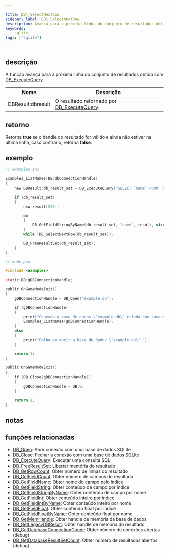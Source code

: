```yaml
---

title: DB\_SelectNextRow
sidebar\_label: DB\_SelectNextRow
description: Avança para a próxima linha do conjunto de resultados obtido com `DB_ExecuteQuery`.
keywords:
  - sqlite
tags: ["sqlite"]

---
```


## descrição

A função avança para a próxima linha do conjunto de resultados obtido com [DB\_ExecuteQuery](DB_ExecuteQuery).

| Nome               | Descrição                                                      |
| ------------------ | -------------------------------------------------------------- |
| DBResult\:dbresult | O resultado retornado por [DB\_ExecuteQuery](DB_ExecuteQuery). |

## retorno

Retorna **true** se o handle do resultado for válido e ainda não estiver na última linha, caso contrário, retorna **false**.

## exemplo

```c
// examples.inc

Examples_ListNames(DB:dbConnectionHandle)
{
    new DBResult:db_result_set = DB_ExecuteQuery("SELECT `name` FROM `examples`");

    if (db_result_set)
    {
        new result[256];

        do
        {
            DB_GetFieldStringByName(db_result_set, "name", result, sizeof result);
        }
        while (DB_SelectNextRow(db_result_set));

        DB_FreeResultSet(db_result_set);
    }
}
```

```c
// mode.pwn

#include <examples>

static DB:gDBConnectionHandle;

public OnGameModeInit()
{
    gDBConnectionHandle = DB_Open("example.db");

    if (gDBConnectionHandle)
    {
        print("Conexão à base de dados \"example.db\" criada com sucesso.");
        Examples_ListNames(gDBConnectionHandle);
    }
    else
    {
        print("Falha ao abrir a base de dados \"example.db\".");
    }

    return 1;
}

public OnGameModeExit()
{
    if (DB_Close(gDBConnectionHandle))
    {
        gDBConnectionHandle = DB:0;
    }

    return 1;
}
```

## notas

## funções relacionadas

* [DB\_Open](DB_Open): Abrir conexão com uma base de dados SQLite
* [DB\_Close](DB_Close): Fechar a conexão com uma base de dados SQLite
* [DB\_ExecuteQuery](DB_ExecuteQuery): Executar uma consulta SQL
* [DB\_FreeResultSet](DB_FreeResultSet): Libertar memória do resultado
* [DB\_GetRowCount](DB_GetRowCount): Obter número de linhas do resultado
* [DB\_GetFieldCount](DB_GetFieldCount): Obter número de campos do resultado
* [DB\_GetFieldName](DB_GetFieldName): Obter nome do campo pelo índice
* [DB\_GetFieldString](DB_GetFieldString): Obter conteúdo de campo por índice
* [DB\_GetFieldStringByName](DB_GetFieldStringByName): Obter conteúdo de campo por nome
* [DB\_GetFieldInt](DB_GetFieldInt): Obter conteúdo inteiro por índice
* [DB\_GetFieldIntByName](DB_GetFieldIntByName): Obter conteúdo inteiro por nome
* [DB\_GetFieldFloat](DB_GetFieldFloat): Obter conteúdo float por índice
* [DB\_GetFieldFloatByName](DB_GetFieldFloatByName): Obter conteúdo float por nome
* [DB\_GetMemHandle](DB_GetMemHandle): Obter handle de memória da base de dados
* [DB\_GetLegacyDBResult](DB_GetLegacyDBResult): Obter handle de memória do resultado
* [DB\_GetDatabaseConnectionCount](DB_GetDatabaseConnectionCount): Obter número de conexões abertas (debug)
* [DB\_GetDatabaseResultSetCount](DB_GetDatabaseResultSetCount): Obter número de resultados abertos (debug)
